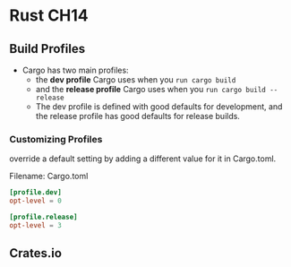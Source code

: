 # Rust CH14

## Build Profiles

- Cargo has two main profiles: 
  - the **dev profile** Cargo uses when you `run cargo build`
  - and the **release profile** Cargo uses when you `run cargo build --release`
  - The dev profile is defined with good defaults for development, and the release profile has good defaults for release builds.

### Customizing Profiles

override a default setting by adding a different value for it in Cargo.toml.

Filename: Cargo.toml

```toml
[profile.dev]
opt-level = 0

[profile.release]
opt-level = 3
```

## Crates.io

